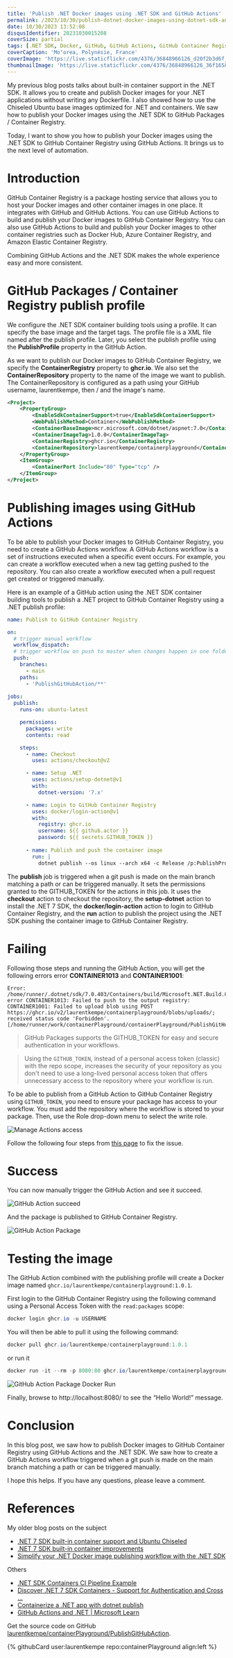```yaml
---
title: 'Publish .NET Docker images using .NET SDK and GitHub Actions'
permalink: /2023/10/30/publish-dotnet-docker-images-using-dotnet-sdk-and-github-actions/
date: 10/30/2023 13:52:08
disqusIdentifier: 20231030015208
coverSize: partial
tags: [.NET SDK, Docker, GitHub, GitHub Actions, GitHub Container Registry]
coverCaption: 'Moʻorea, Polynésie, France'
coverImage: 'https://live.staticflickr.com/4376/36848966126_d20f2b3d6f_h.jpg'
thumbnailImage: 'https://live.staticflickr.com/4376/36848966126_36f1658c9e_q.jpg'
---
```

My previous blog posts talks about built-in container support in the .NET SDK. It allows you to create and publish Docker images for your .NET applications without writing any Dockerfile. I also showed how to use the Chiseled Ubuntu base images optimized for .NET and containers. We saw  how to publish your Docker images using the .NET SDK to GitHub Packages / Container Registry.

Today, I want to show you how to publish your Docker images using the .NET SDK to GitHub Container Registry using GitHub Actions. It brings us to the next level of automation.
<!-- more -->
# Introduction

GitHub Container Registry is a package hosting service that allows you to host your Docker images and other container images in one place. It integrates with GitHub and GitHub Actions. You can use GitHub Actions to build and publish your Docker images to GitHub Container Registry. You can also use GitHub Actions to build and publish your Docker images to other container registries such as Docker Hub, Azure Container Registry, and Amazon Elastic Container Registry.

Combining GitHub Actions and the .NET SDK makes the whole experience easy and more consistent.

# GitHub Packages / Container Registry publish profile

We configure the .NET SDK container building tools using a profile.
It can specify the base image and the target tags. The profile file is a XML file named after the publish profile. Later, you select the publish profile using the **PublishProfile** property in the GitHub Action.

As we want to publish our Docker images to GitHub Container Registry, we specify the **ContainerRegistry** property to **ghcr.io**. We also set the **ContainerRepository** property to the name of the image we want to publish. The ContainerRepository is configured as a path using your GitHub username, laurentkempe, then / and the image's name.

```xml github.pubxml
<Project>
    <PropertyGroup>
        <EnableSdkContainerSupport>true</EnableSdkContainerSupport>
        <WebPublishMethod>Container</WebPublishMethod>
        <ContainerBaseImage>mcr.microsoft.com/dotnet/aspnet:7.0</ContainerBaseImage>
        <ContainerImageTag>1.0.0</ContainerImageTag>
        <ContainerRegistry>ghcr.io</ContainerRegistry>
        <ContainerRepository>laurentkempe/containerplayground</ContainerRepository>
    </PropertyGroup>
    <ItemGroup>
        <ContainerPort Include="80" Type="tcp" />
    </ItemGroup>
</Project>
```

# Publishing images using GitHub Actions

To be able to publish your Docker images to GitHub Container Registry, you need to create a GitHub Actions workflow. A GitHub Actions workflow is a set of instructions executed when a specific event occurs. For example, you can create a workflow executed when a new tag getting pushed to the repository. You can also create a workflow executed when a pull request get created or triggered manually.

Here is an example of a GitHub action using the .NET SDK container building tools to publish a .NET project to GitHub Container Registry using a .NET publish profile:

```yaml .github/workflows/publish-to-github-container-registry.yml
name: Publish to GitHub Container Registry

on:
  # trigger manual workflow
  workflow_dispatch:
  # trigger workflow on push to master when changes happen in one folder
  push:
    branches:
      - main
    paths:
      - 'PublishGitHubAction/**'
  
jobs:
  publish:
    runs-on: ubuntu-latest

    permissions:
      packages: write
      contents: read

    steps:
      - name: Checkout
        uses: actions/checkout@v2

      - name: Setup .NET
        uses: actions/setup-dotnet@v1
        with:
          dotnet-version: '7.x'

      - name: Login to GitHub Container Registry
        uses: docker/login-action@v1
        with:
          registry: ghcr.io
          username: ${{ github.actor }}
          password: ${{ secrets.GITHUB_TOKEN }}
          
      - name: Publish and push the container image
        run: |
          dotnet publish --os linux --arch x64 -c Release /p:PublishProfile=github
```

The **publish** job is triggered when a git push is made on the main branch matching a path or can be triggered manually. It sets the permissions granted to the GITHUB_TOKEN for the actions in this job. It uses the **checkout** action to checkout the repository, the **setup-dotnet** action to install the .NET 7 SDK, the **docker/login-action** action to login to GitHub Container Registry, and the **run** action to publish the project using the .NET SDK pushing the container image to GitHub Container Registry.

# Failing

Following those steps and running the GitHub Action, you will get the following errors error **CONTAINER1013** and **CONTAINER1001**:

```log
Error: /home/runner/.dotnet/sdk/7.0.403/Containers/build/Microsoft.NET.Build.Containers.targets(201,5): error CONTAINER1013: Failed to push to the output registry: CONTAINER1001: Failed to upload blob using POST https://ghcr.io/v2/laurentkempe/containerplayground/blobs/uploads/; received status code 'Forbidden'. [/home/runner/work/containerPlayground/containerPlayground/PublishGitHubAction/PublishGitHubAction.csproj]
``` 

> GitHub Packages supports the GITHUB_TOKEN for easy and secure authentication in your workflows.

> Using the `GITHUB_TOKEN`, instead of a personal access token (classic) with the repo scope, increases the security of your repository as you don't need to use a long-lived personal access token that offers unnecessary access to the repository where your workflow is run. 

To be able to publish from a GitHub Action to GitHub Container Registry using `GITHUB_TOKEN`, you need to ensure your package has access to your workflow. You must add the repository where the workflow is stored to your package. Then, use the Role drop-down menu to select the write role.

![Manage Actions access](/images/ManageActionsAccess.png)

Follow the following four steps from [this page](https://docs.github.com/en/packages/managing-github-packages-using-github-actions-workflows/publishing-and-installing-a-package-with-github-actions#upgrading-a-workflow-that-accesses-a-registry-using-a-personal-access-token) to fix the issue.

# Success

You can now manually trigger the GitHub Action and see it succeed.

![GitHub Action succeed](/images/GitHubActionSucceed.png)

And the package is published to GitHub Container Registry.

![GitHub Action Package](/images/GitHubActionPackage.png)

# Testing the image

The GitHub Action combined with the publishing profile will create a Docker image named `ghcr.io/laurentkempe/containerplayground:1.0.1`.

First login to the GitHub Container Registry using the following command using a Personal Access Token with the `read:packages` scope:

```powershell
docker login ghcr.io -u USERNAME
```

You will then be able to pull it using the following command:

```powershell
docker pull ghcr.io/laurentkempe/containerplayground:1.0.1
```
or run it

```powershell
docker run -it --rm -p 8080:80 ghcr.io/laurentkempe/containerplayground:1.0.1
```

![GitHub Action Package Docker Run](/images/GitHubActionPackageDockerRun.png)

Finally, browse to http://localhost:8080/ to see the “Hello World!” message.

# Conclusion

In this blog post, we saw how to publish Docker images to GitHub Container Registry using GitHub Actions and the .NET SDK. We saw how to create a GitHub Actions workflow triggered when a git push is made on the main branch matching a path or can be triggered manually.

I hope this helps. If you have any questions, please leave a comment.

# References

My older blog posts on the subject

- [.NET 7 SDK built-in container support and Ubuntu Chiseled](https://laurentkempe.com/2022/11/14/dotnet-7-sdk-built-in-container-support-and-ubuntu-chiseled/)
- [.NET 7 SDK built-in container improvements](https://laurentkempe.com/2023/03/13/dotnet-7-sdk-built-in-container-improvements/)
- [Simplify your .NET Docker image publishing workflow with the .NET SDK](https://laurentkempe.com/2023/10/24/simplify-your-dotnet-docker-image-publishing-workflow-with-the-dotnet-sdk/)

Others

- [.NET SDK Containers CI Pipeline Example](https://github.com/baronfel/sdk-container-demo)
- [Discover .NET 7 SDK Containers - Support for Authentication and Cross ...](https://devblogs.microsoft.com/dotnet/updates-to-container-support-in-the-dotnet-sdk/)
- [Containerize a .NET app with dotnet publish](https://learn.microsoft.com/en-us/dotnet/core/docker/publish-as-container?pivots=dotnet-7-0)
- [GitHub Actions and .NET | Microsoft Learn](https://learn.microsoft.com/en-us/dotnet/devops/github-actions-overview)

Get the source code on GitHub [laurentkempe/containerPlayground/PublishGitHubAction](https://github.com/laurentkempe/containerPlayground/tree/main/PublishGitHubAction).

<p></p>
{% githubCard user:laurentkempe repo:containerPlayground align:left %}

